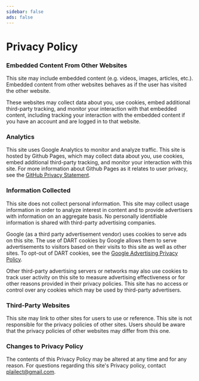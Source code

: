 ```yaml
---
sidebar: false
ads: false
---
```


# Privacy Policy

### Embedded Content From Other Websites

This site may include embedded content (e.g. videos, images, articles, etc.). Embedded content from other websites behaves as if the user has visited the other website.

These websites may collect data about you, use cookies, embed additional third-party tracking, and monitor your interaction with that embedded content, including tracking your interaction with the embedded content if you have an account and are logged in to that website.

### Analytics

This site uses Google Analytics to monitor and analyze traffic. This site is hosted by Github Pages, which may collect data about you, use cookies, embed additional third-party tracking, and monitor your interaction with this site. For more information about Github Pages as it relates to user privacy, see the [GitHub Privacy Statement](https://help.github.com/en/articles/github-privacy-statement).

### Information Collected

This site does not collect personal information. This site may collect usage information in order to analyze interest in content and to provide advertisers with information on an aggregate basis. No personally identifiable information is shared with third-party advertising companies.

Google (as a third party advertisement vendor) uses cookies to serve ads on this site. The use of DART cookies by Google allows them to serve advertisements to visitors based on their visits to this site as well as other sites. To opt-out of DART cookies, see the [Google Advertising Privacy Policy](http://www.google.com/policies/technologies/ads/).

Other third-party advertising servers or networks may also use cookies to track user activity on this site to measure advertising effectiveness or for other reasons provided in their privacy policies. This site has no access or control over any cookies which may be used by third-party advertisers.

### Third-Party Websites

This site may link to other sites for users to use or reference. This site is not responsible for the privacy policies of other sites. Users should be aware that the privacy policies of other websites may differ from this one.

### Changes to Privacy Policy

The contents of this Privacy Policy may be altered at any time and for any reason. For questions regarding this site's Privacy policy, contact [plailect@gmail.com](mailto:plailect@gmail.com).
